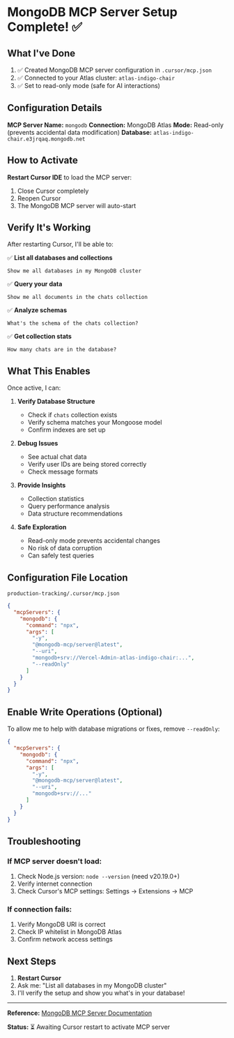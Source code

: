 # MongoDB MCP Server Setup Complete! ✅

## What I've Done

1. ✅ Created MongoDB MCP server configuration in `.cursor/mcp.json`
2. ✅ Connected to your Atlas cluster: `atlas-indigo-chair`
3. ✅ Set to read-only mode (safe for AI interactions)

## Configuration Details

**MCP Server Name:** `mongodb`
**Connection:** MongoDB Atlas
**Mode:** Read-only (prevents accidental data modification)
**Database:** `atlas-indigo-chair.e3jrqaq.mongodb.net`

## How to Activate

**Restart Cursor IDE** to load the MCP server:
1. Close Cursor completely
2. Reopen Cursor
3. The MongoDB MCP server will auto-start

## Verify It's Working

After restarting Cursor, I'll be able to:

✅ **List all databases and collections**
```
Show me all databases in my MongoDB cluster
```

✅ **Query your data**
```
Show me all documents in the chats collection
```

✅ **Analyze schemas**
```
What's the schema of the chats collection?
```

✅ **Get collection stats**
```
How many chats are in the database?
```

## What This Enables

Once active, I can:

1. **Verify Database Structure**
   - Check if `chats` collection exists
   - Verify schema matches your Mongoose model
   - Confirm indexes are set up

2. **Debug Issues**
   - See actual chat data
   - Verify user IDs are being stored correctly
   - Check message formats

3. **Provide Insights**
   - Collection statistics
   - Query performance analysis
   - Data structure recommendations

4. **Safe Exploration**
   - Read-only mode prevents accidental changes
   - No risk of data corruption
   - Can safely test queries

## Configuration File Location

`production-tracking/.cursor/mcp.json`

```json
{
  "mcpServers": {
    "mongodb": {
      "command": "npx",
      "args": [
        "-y",
        "@mongodb-mcp/server@latest",
        "--uri",
        "mongodb+srv://Vercel-Admin-atlas-indigo-chair:...",
        "--readOnly"
      ]
    }
  }
}
```

## Enable Write Operations (Optional)

To allow me to help with database migrations or fixes, remove `--readOnly`:

```json
{
  "mcpServers": {
    "mongodb": {
      "command": "npx",
      "args": [
        "-y",
        "@mongodb-mcp/server@latest",
        "--uri",
        "mongodb+srv://..."
      ]
    }
  }
}
```

## Troubleshooting

### If MCP server doesn't load:
1. Check Node.js version: `node --version` (need v20.19.0+)
2. Verify internet connection
3. Check Cursor's MCP settings: Settings → Extensions → MCP

### If connection fails:
1. Verify MongoDB URI is correct
2. Check IP whitelist in MongoDB Atlas
3. Confirm network access settings

## Next Steps

1. **Restart Cursor** 
2. Ask me: "List all databases in my MongoDB cluster"
3. I'll verify the setup and show you what's in your database!

---

**Reference:** [MongoDB MCP Server Documentation](https://www.mongodb.com/docs/mcp-server/get-started/?client=cursor&deployment-type=atlas)

**Status:** ⏳ Awaiting Cursor restart to activate MCP server



